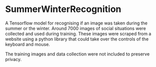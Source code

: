 # SummerWinterRecognition
A Tensorflow model for recognising if an image was taken during the summer or the winter. 
Around 7000 images of social situations were collected and used during training. These images were scraped from a website using a python library that could take over the controls of the keyboard and mouse.


The training images and data collection were not included to preserve privacy.

